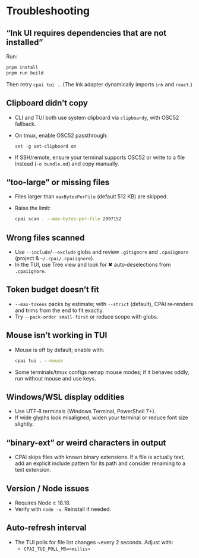 # Troubleshooting

## “Ink UI requires dependencies that are not installed”

Run:

```bash
pnpm install
pnpm run build
```

Then retry `cpai tui .`. (The Ink adapter dynamically imports `ink` and `react`.)

## Clipboard didn’t copy

- CLI and TUI both use system clipboard via `clipboardy`, with OSC52 fallback.
- On tmux, enable OSC52 passthrough:

  ```
  set -g set-clipboard on
  ```

- If SSH/remote, ensure your terminal supports OSC52 or write to a file instead (`-o bundle.md`) and copy manually.

## “too-large” or missing files

- Files larger than `maxBytesPerFile` (default 512 KB) are skipped.
- Raise the limit:

  ```bash
  cpai scan . --max-bytes-per-file 2097152
  ```

## Wrong files scanned

- Use `--include`/`--exclude` globs and review `.gitignore` and `.cpaiignore` (project & `~/.cpai/.cpaiignore`).
- In the TUI, use Tree view and look for ✖ auto‑deselections from `.cpaiignore`.

## Token budget doesn’t fit

- `--max-tokens` packs by estimate; with `--strict` (default), CPAI re‑renders and trims from the end to fit exactly.
- Try `--pack-order small-first` or reduce scope with globs.

## Mouse isn’t working in TUI

- Mouse is off by default; enable with:

  ```bash
  cpai tui . --mouse
  ```

- Some terminals/tmux configs remap mouse modes; if it behaves oddly, run without mouse and use keys.

## Windows/WSL display oddities

- Use UTF‑8 terminals (Windows Terminal, PowerShell 7+).
- If wide glyphs look misaligned, widen your terminal or reduce font size slightly.

## “binary-ext” or weird characters in output

- CPAI skips files with known binary extensions. If a file is actually text, add an explicit include pattern for its path and consider renaming to a text extension.

## Version / Node issues

- Requires Node ≥ 18.18.
- Verify with `node -v`. Reinstall if needed.

## Auto‑refresh interval

- The TUI polls for file list changes ~every 2 seconds. Adjust with:
  - `CPAI_TUI_POLL_MS=<millis>`
